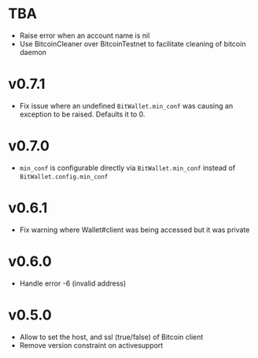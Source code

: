 # TBA

- Raise error when an account name is nil
- Use BitcoinCleaner over BitcoinTestnet to facilitate cleaning of bitcoin daemon

# v0.7.1

- Fix issue where an undefined `BitWallet.min_conf` was causing an exception to be raised. Defaults it to 0.

# v0.7.0

- `min_conf` is configurable directly via `BitWallet.min_conf` instead of `BitWallet.config.min_conf`

# v0.6.1

- Fix warning where Wallet#client was being accessed but it was private

# v0.6.0

- Handle error -6 (invalid address)

# v0.5.0

- Allow to set the host, and ssl (true/false) of Bitcoin client
- Remove version constraint on activesupport
